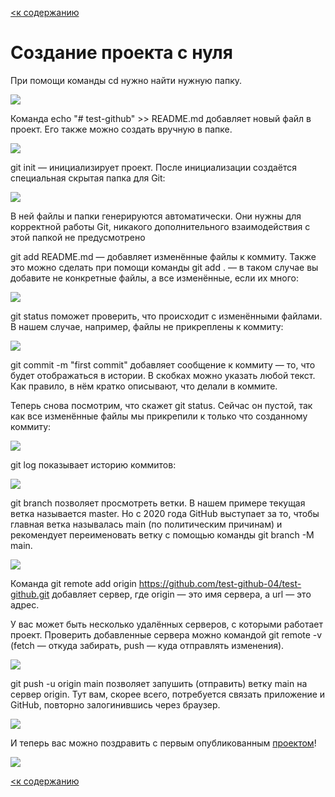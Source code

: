 [<к содержанию](./readme.md)

# **Создание проекта с нуля** 

При помощи команды cd нужно найти нужную папку.

![](./assets/8.png)

Команда echo "# test-github" >> README.md добавляет новый файл в проект. Его также можно создать вручную в папке.

![](./assets/9.png)

git init — инициализирует проект. После инициализации создаётся специальная скрытая папка для Git:

![](./assets/10.png)

В ней файлы и папки генерируются автоматически. Они нужны для корректной работы Git, никакого дополнительного взаимодействия с этой папкой не предусмотрено

git add README.md — добавляет изменённые файлы к коммиту. Также это можно сделать при помощи команды git add . — в таком случае вы добавите не конкретные файлы, а все изменённые, если их много:

![](./assets/11.png)

git status поможет проверить, что происходит с изменёнными файлами. В нашем случае, например, файлы не прикреплены к коммиту:

![](./assets/12.png)

git commit -m "first commit" добавляет сообщение к коммиту — то, что будет отображаться в истории. В скобках можно указать любой текст. Как правило, в нём кратко описывают, что делали в коммите.

Теперь снова посмотрим, что скажет git status. Сейчас он пустой, так как все изменённые файлы мы прикрепили к только что созданному коммиту:

![](./assets/13.png)

git log показывает историю коммитов:

![](./assets/14.png)

git branch позволяет просмотреть ветки. В нашем примере текущая ветка называется master. Но с 2020 года GitHub выступает за то, чтобы главная ветка называлась main (по политическим причинам) и рекомендует переименовать ветку с помощью команды git branch -M main.

![](./assets/15.png)

Команда git remote add origin https://github.com/test-github-04/test-github.git добавляет сервер, где origin — это имя сервера, а url — это адрес.

У вас может быть несколько удалённых серверов, с которыми работает проект. Проверить добавленные сервера можно командой git remote -v (fetch — откуда забирать, push — куда отправлять изменения).

![](./assets/17.png)

git push -u origin main позволяет запушить (отправить) ветку main на сервер origin. Тут вам, скорее всего, потребуется связать приложение и GitHub, повторно залогинившись через браузер.

![](./assets/18.png)

И теперь вас можно поздравить с первым опубликованным [проектом](https://github.com/test-github-04/test-github)!

![](./assets/19.png)

[<к содержанию](./readme.md)